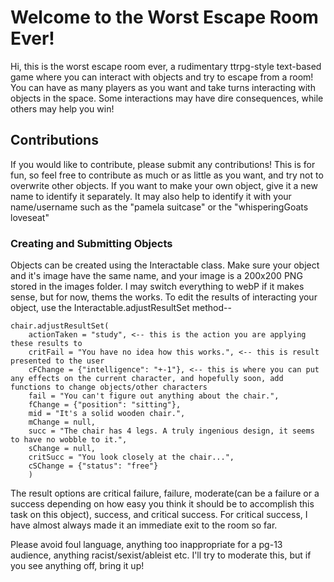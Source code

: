 # Welcome to the Worst Escape Room Ever!
Hi, this is the worst escape room ever, a rudimentary ttrpg-style text-based game where you can interact with objects and try to escape from a room! You can have as many players as you want and take turns interacting with objects in the space. Some interactions may have dire consequences, while others may help you win!

## Contributions
If you would like to contribute, please submit any contributions! This is for fun, so feel free to contribute as much or as little as you want, and try not to overwrite other objects. If you want to make your own object, give it a new name to identify it separately. It may also help to identify it with your name/username such as the "pamela suitcase" or the "whisperingGoats loveseat"

### Creating and Submitting Objects
Objects can be created using the Interactable class. Make sure your object and it's image have the same name, and your image is a 200x200 PNG stored in the images folder. I may switch everything to webP if it makes sense, but for now, thems the works.
To edit the results of interacting your object, use the Interactable.adjustResultSet method--
```
chair.adjustResultSet(
    actionTaken = "study", <-- this is the action you are applying these results to
    critFail = "You have no idea how this works.", <-- this is result presented to the user
    cFChange = {"intelligence": "+-1"}, <-- this is where you can put any effects on the current character, and hopefully soon, add functions to change objects/other characters
    fail = "You can't figure out anything about the chair.",
    fChange = {"position": "sitting"},
    mid = "It's a solid wooden chair.",
    mChange = null,
    succ = "The chair has 4 legs. A truly ingenious design, it seems to have no wobble to it.",
    sChange = null,
    critSucc = "You look closely at the chair...",
    cSChange = {"status": "free"}
    )
```
The result options are critical failure, failure, moderate(can be a failure or a success depending on how easy you think it should be to accomplish this task on this object), success, and critical success. For critical success, I have almost always made it an immediate exit to the room so far.

Please avoid foul language, anything too inappropriate for a pg-13 audience, anything racist/sexist/ableist etc. I'll try to moderate this, but if you see anything off, bring it up!
